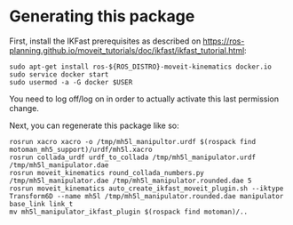 # Generating this package

First, install the IKFast prerequisites as described on <https://ros-planning.github.io/moveit_tutorials/doc/ikfast/ikfast_tutorial.html>:

    sudo apt-get install ros-${ROS_DISTRO}-moveit-kinematics docker.io
    sudo service docker start
    sudo usermod -a -G docker $USER

You need to log off/log on in order to actually activate this last permission change.

Next, you can regenerate this package like so:

    rosrun xacro xacro -o /tmp/mh5l_manipultor.urdf $(rospack find motoman_mh5_support)/urdf/mh5l.xacro 
    rosrun collada_urdf urdf_to_collada /tmp/mh5l_manipulator.urdf /tmp/mh5l_manipulator.dae
    rosrun moveit_kinematics round_collada_numbers.py /tmp/mh5l_manipulator.dae /tmp/mh5l_manipulator.rounded.dae 5
    rosrun moveit_kinematics auto_create_ikfast_moveit_plugin.sh --iktype Transform6D --name mh5l /tmp/mh5l_manipulator.rounded.dae manipulator base_link link_t
    mv mh5l_manipulator_ikfast_plugin $(rospack find motoman)/..
